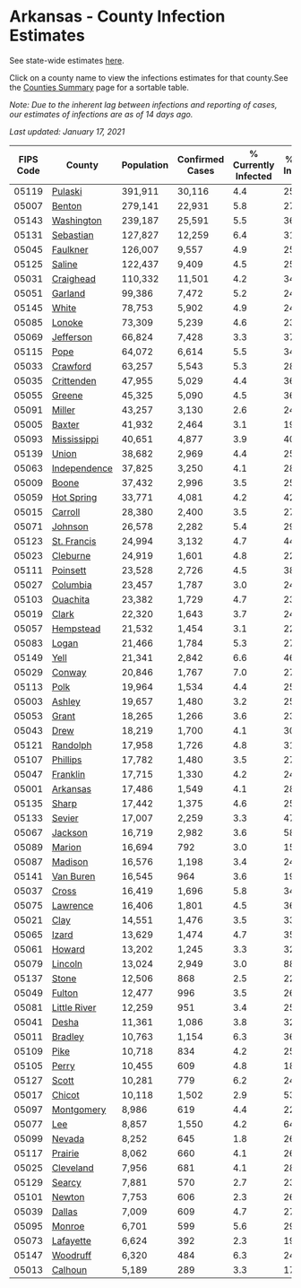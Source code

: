 # Arkansas - County Infection Estimates

See state-wide estimates [here](/infections/us-ar).

Click on a county name to view the infections estimates for that county.See the [Counties Summary](/infections/summary-counties) page for a sortable table.

*Note: Due to the inherent lag between infections and reporting of cases, our estimates of infections are as of 14 days ago.*

*Last updated: January 17, 2021*

|   FIPS Code |                       County |   Population |   Confirmed Cases |   % Currently Infected |   % Total Infected |
|-------------|------------------------------|--------------|-------------------|------------------------|--------------------|
|       05119 |           [Pulaski](pulaski) |      391,911 |            30,116 |                    4.4 |               25.8 |
|       05007 |             [Benton](benton) |      279,141 |            22,931 |                    5.8 |               27.6 |
|       05143 |     [Washington](washington) |      239,187 |            25,591 |                    5.5 |               36.2 |
|       05131 |       [Sebastian](sebastian) |      127,827 |            12,259 |                    6.4 |               31.5 |
|       05045 |         [Faulkner](faulkner) |      126,007 |             9,557 |                    4.9 |               25.0 |
|       05125 |             [Saline](saline) |      122,437 |             9,409 |                    4.5 |               25.0 |
|       05031 |       [Craighead](craighead) |      110,332 |            11,501 |                    4.2 |               34.4 |
|       05051 |           [Garland](garland) |       99,386 |             7,472 |                    5.2 |               24.8 |
|       05145 |               [White](white) |       78,753 |             5,902 |                    4.9 |               24.3 |
|       05085 |             [Lonoke](lonoke) |       73,309 |             5,239 |                    4.6 |               23.2 |
|       05069 |       [Jefferson](jefferson) |       66,824 |             7,428 |                    3.3 |               37.9 |
|       05115 |                 [Pope](pope) |       64,072 |             6,614 |                    5.5 |               34.4 |
|       05033 |         [Crawford](crawford) |       63,257 |             5,543 |                    5.3 |               28.5 |
|       05035 |     [Crittenden](crittenden) |       47,955 |             5,029 |                    4.4 |               36.1 |
|       05055 |             [Greene](greene) |       45,325 |             5,090 |                    4.5 |               36.7 |
|       05091 |             [Miller](miller) |       43,257 |             3,130 |                    2.6 |               24.0 |
|       05005 |             [Baxter](baxter) |       41,932 |             2,464 |                    3.1 |               19.0 |
|       05093 |   [Mississippi](mississippi) |       40,651 |             4,877 |                    3.9 |               40.4 |
|       05139 |               [Union](union) |       38,682 |             2,969 |                    4.4 |               25.5 |
|       05063 | [Independence](independence) |       37,825 |             3,250 |                    4.1 |               28.5 |
|       05009 |               [Boone](boone) |       37,432 |             2,996 |                    3.5 |               25.9 |
|       05059 |     [Hot Spring](hot-spring) |       33,771 |             4,081 |                    4.2 |               42.4 |
|       05015 |           [Carroll](carroll) |       28,380 |             2,400 |                    3.5 |               27.9 |
|       05071 |           [Johnson](johnson) |       26,578 |             2,282 |                    5.4 |               29.5 |
|       05123 |   [St. Francis](st.-francis) |       24,994 |             3,132 |                    4.7 |               44.2 |
|       05023 |         [Cleburne](cleburne) |       24,919 |             1,601 |                    4.8 |               22.5 |
|       05111 |         [Poinsett](poinsett) |       23,528 |             2,726 |                    4.5 |               38.2 |
|       05027 |         [Columbia](columbia) |       23,457 |             1,787 |                    3.0 |               24.9 |
|       05103 |         [Ouachita](ouachita) |       23,382 |             1,729 |                    4.7 |               23.8 |
|       05019 |               [Clark](clark) |       22,320 |             1,643 |                    3.7 |               24.3 |
|       05057 |       [Hempstead](hempstead) |       21,532 |             1,454 |                    3.1 |               22.2 |
|       05083 |               [Logan](logan) |       21,466 |             1,784 |                    5.3 |               27.4 |
|       05149 |                 [Yell](yell) |       21,341 |             2,842 |                    6.6 |               46.5 |
|       05029 |             [Conway](conway) |       20,846 |             1,767 |                    7.0 |               27.7 |
|       05113 |                 [Polk](polk) |       19,964 |             1,534 |                    4.4 |               25.1 |
|       05003 |             [Ashley](ashley) |       19,657 |             1,480 |                    3.2 |               25.3 |
|       05053 |               [Grant](grant) |       18,265 |             1,266 |                    3.6 |               23.0 |
|       05043 |                 [Drew](drew) |       18,219 |             1,700 |                    4.1 |               30.8 |
|       05121 |         [Randolph](randolph) |       17,958 |             1,726 |                    4.8 |               31.5 |
|       05107 |         [Phillips](phillips) |       17,782 |             1,480 |                    3.5 |               27.7 |
|       05047 |         [Franklin](franklin) |       17,715 |             1,330 |                    4.2 |               24.4 |
|       05001 |         [Arkansas](arkansas) |       17,486 |             1,549 |                    4.1 |               28.8 |
|       05135 |               [Sharp](sharp) |       17,442 |             1,375 |                    4.6 |               25.9 |
|       05133 |             [Sevier](sevier) |       17,007 |             2,259 |                    3.3 |               47.2 |
|       05067 |           [Jackson](jackson) |       16,719 |             2,982 |                    3.6 |               58.3 |
|       05089 |             [Marion](marion) |       16,694 |               792 |                    3.0 |               15.2 |
|       05087 |           [Madison](madison) |       16,576 |             1,198 |                    3.4 |               24.5 |
|       05141 |       [Van Buren](van-buren) |       16,545 |               964 |                    3.6 |               19.1 |
|       05037 |               [Cross](cross) |       16,419 |             1,696 |                    5.8 |               34.0 |
|       05075 |         [Lawrence](lawrence) |       16,406 |             1,801 |                    4.5 |               36.4 |
|       05021 |                 [Clay](clay) |       14,551 |             1,476 |                    3.5 |               33.3 |
|       05065 |               [Izard](izard) |       13,629 |             1,474 |                    4.7 |               35.1 |
|       05061 |             [Howard](howard) |       13,202 |             1,245 |                    3.3 |               32.2 |
|       05079 |           [Lincoln](lincoln) |       13,024 |             2,949 |                    3.0 |               88.7 |
|       05137 |               [Stone](stone) |       12,506 |               868 |                    2.5 |               22.9 |
|       05049 |             [Fulton](fulton) |       12,477 |               996 |                    3.5 |               26.1 |
|       05081 | [Little River](little-river) |       12,259 |               951 |                    3.4 |               25.7 |
|       05041 |               [Desha](desha) |       11,361 |             1,086 |                    3.8 |               32.1 |
|       05011 |           [Bradley](bradley) |       10,763 |             1,154 |                    6.3 |               36.0 |
|       05109 |                 [Pike](pike) |       10,718 |               834 |                    4.2 |               25.6 |
|       05105 |               [Perry](perry) |       10,455 |               609 |                    4.8 |               18.6 |
|       05127 |               [Scott](scott) |       10,281 |               779 |                    6.2 |               24.4 |
|       05017 |             [Chicot](chicot) |       10,118 |             1,502 |                    2.9 |               53.2 |
|       05097 |     [Montgomery](montgomery) |        8,986 |               619 |                    4.4 |               22.5 |
|       05077 |                   [Lee](lee) |        8,857 |             1,550 |                    4.2 |               64.3 |
|       05099 |             [Nevada](nevada) |        8,252 |               645 |                    1.8 |               26.5 |
|       05117 |           [Prairie](prairie) |        8,062 |               660 |                    4.1 |               26.4 |
|       05025 |       [Cleveland](cleveland) |        7,956 |               681 |                    4.1 |               28.3 |
|       05129 |             [Searcy](searcy) |        7,881 |               570 |                    2.7 |               23.9 |
|       05101 |             [Newton](newton) |        7,753 |               606 |                    2.3 |               26.3 |
|       05039 |             [Dallas](dallas) |        7,009 |               609 |                    4.7 |               27.6 |
|       05095 |             [Monroe](monroe) |        6,701 |               599 |                    5.6 |               29.0 |
|       05073 |       [Lafayette](lafayette) |        6,624 |               392 |                    2.3 |               19.5 |
|       05147 |         [Woodruff](woodruff) |        6,320 |               484 |                    6.3 |               24.5 |
|       05013 |           [Calhoun](calhoun) |        5,189 |               289 |                    3.3 |               17.8 |